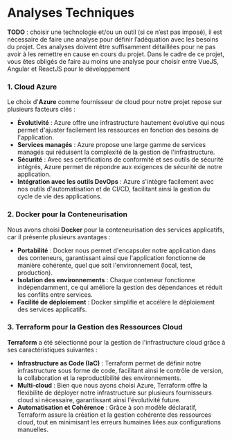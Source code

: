 # Analyses Techniques

**TODO** : choisir une technologie et/ou un outil (si ce
n’est pas imposé), il est nécessaire de faire une analyse pour définir
l’adéquation avec les besoins du projet. Ces analyses doivent être
suffisamment détaillées pour ne pas avoir à les remettre en cause en cours
du projet. Dans le cadre de ce projet, vous êtes obligés de faire au moins une
analyse pour choisir entre VueJS, Angular et ReactJS pour le
développement

### 1. Cloud Azure
Le choix d'**Azure** comme fournisseur de cloud pour notre projet repose sur plusieurs facteurs clés :
- **Évolutivité** : Azure offre une infrastructure hautement évolutive qui nous permet d'ajuster facilement les ressources en fonction des besoins de l'application.
- **Services managés** : Azure propose une large gamme de services managés qui réduisent la complexité de la gestion de l'infrastructure.
- **Sécurité** : Avec ses certifications de conformité et ses outils de sécurité intégrés, Azure permet de répondre aux exigences de sécurité de notre application.
- **Intégration avec les outils DevOps** : Azure s'intègre facilement avec nos outils d'automatisation et de CI/CD, facilitant ainsi la gestion du cycle de vie des applications.

### 2. Docker pour la Conteneurisation
Nous avons choisi **Docker** pour la conteneurisation des services applicatifs, car il présente plusieurs avantages :
- **Portabilité** : Docker nous permet d'encapsuler notre application dans des conteneurs, garantissant ainsi que l'application fonctionne de manière cohérente, quel que soit l'environnement (local, test, production).
- **Isolation des environnements** : Chaque conteneur fonctionne indépendamment, ce qui améliore la gestion des dépendances et réduit les conflits entre services.
- **Facilité de déploiement** : Docker simplifie et accélère le déploiement des services applicatifs.

### 3. Terraform pour la Gestion des Ressources Cloud
**Terraform** a été sélectionné pour la gestion de l'infrastructure cloud grâce à ses caractéristiques suivantes :
- **Infrastructure as Code (IaC)** : Terraform permet de définir notre infrastructure sous forme de code, facilitant ainsi le contrôle de version, la collaboration et la reproductibilité des environnements.
- **Multi-cloud** : Bien que nous ayons choisi Azure, Terraform offre la flexibilité de déployer notre infrastructure sur plusieurs fournisseurs cloud si nécessaire, garantissant ainsi l'évolutivité future.
- **Automatisation et Cohérence** : Grâce à son modèle déclaratif, Terraform assure la création et la gestion cohérente des ressources cloud, tout en minimisant les erreurs humaines liées aux configurations manuelles.
